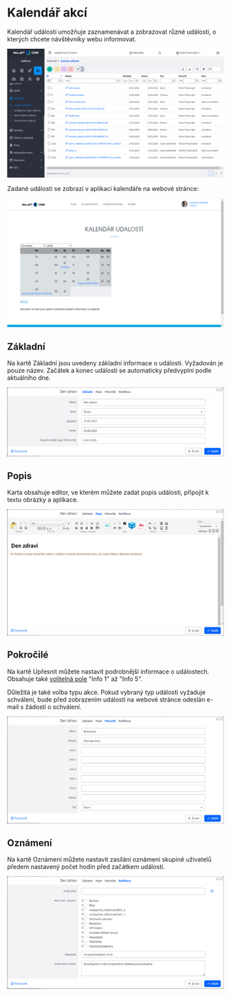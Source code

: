 # Kalendář akcí

Kalendář událostí umožňuje zaznamenávat a zobrazovat různé události, o kterých chcete návštěvníky webu informovat.

![](calendar-datatable.png)

Zadané události se zobrazí v aplikaci kalendáře na webové stránce:

![](webpage.png)

## Základní

Na kartě Základní jsou uvedeny základní informace o události. Vyžadován je pouze název. Začátek a konec události se automaticky předvyplní podle aktuálního dne.

![](calendar-editor-basic.png)

## Popis

Karta obsahuje editor, ve kterém můžete zadat popis události, připojit k textu obrázky a aplikace.

![](calendar-editor-description.png)

## Pokročilé

Na kartě Upřesnit můžete nastavit podrobnější informace o událostech. Obsahuje také [volitelná pole](../../../frontend/webpages/customfields/README.md) "Info 1" až "Info 5".

Důležitá je také volba typu akce. Pokud vybraný typ události vyžaduje schválení, bude před zobrazením události na webové stránce odeslán e-mail s žádostí o schválení.

![](calendar-editor-advanced.png)

## Oznámení

Na kartě Oznámení můžete nastavit zasílání oznámení skupině uživatelů předem nastavený počet hodin před začátkem události.

![](calendar-editor-notification.png)
